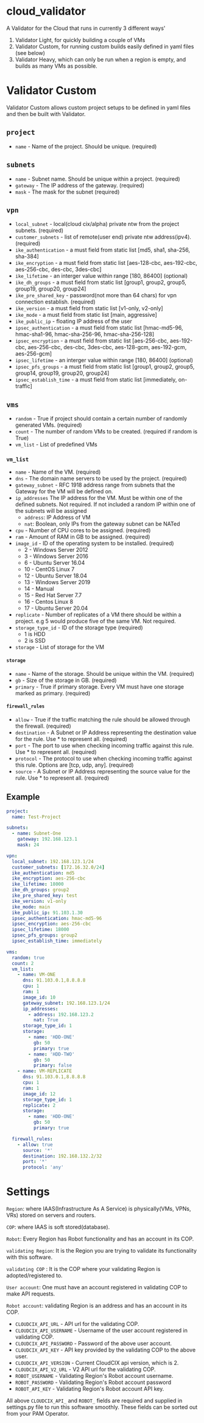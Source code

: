 # cloud_validator

A Validator for the Cloud that runs in currently 3 different ways'
1. Validator Light, for quickly building a couple of VMs
2. Validator Custom, for running custom builds easily defined in yaml files (see below)
3. Validator Heavy, which can only be run when a region is empty, and builds as many VMs as possible.

# Validator Custom

Validator Custom allows custom project setups to be defined in yaml files and then be built with Validator.

## `project`
- `name` - Name of the project. Should be unique. (required)

## `subnets`
- `name` - Subnet name. Should be unique within a project. (required)
- `gateway` - The IP address of the gateway. (required)
- `mask` - The mask for the subnet (required)

## `vpn`
- `local_subnet` - local(cloud cix/alpha) private ntw from the project subnets. (required)
- `customer_subnets` - list of remote(user end) private ntw address(ipv4). (required)
- `ike_authentication` - a must field from static list [md5, sha1, sha-256, sha-384]
- `ike_encryption` - a must field from static list [aes-128-cbc, aes-192-cbc, aes-256-cbc, des-cbc, 3des-cbc]
- `ike_lifetime` - an interger value within range [180, 86400] (optional)
- `ike_dh_groups` - a must field from static list [group1, group2, group5, group19, group20, group24]
- `ike_pre_shared_key` - password(not more than 64 chars) for vpn connection establish. (required)
- `ike_version` - a must field from static list [v1-only, v2-only]
- `ike_mode` - a must field from static list [main, aggressive]
- `ike_public_ip` - floating IP address of the user
- `ipsec_authentication` - a must field from static list [hmac-md5-96, hmac-sha1-96, hmac-sha-256-96, hmac-sha-256-128]
- `ipsec_encryption` - a must field from static list [aes-256-cbc, aes-192-cbc, aes-256-cbc, des-cbc, 3des-cbc, aes-128-gcm, aes-192-gcm, aes-256-gcm]
- `ipsec_lifetime` - an interger value within range [180, 86400] (optional)
- `ipsec_pfs_groups` - a must field from static list [group1, group2, group5, group14, group19, group20, group24]
- `ipsec_establish_time` - a must field from static list [immediately, on-traffic]

## `vms`
- `random` - True if project should contain a certain number of randomly generated VMs. (required)
- `count` - The number of random VMs to be created. (required if random is True)
- `vm_list` - List of predefined VMs

### `vm_list`
- `name` - Name of the VM. (required)
- `dns` - The domain name servers to be used by the project. (required)
- `gateway_subnet` - RFC 1918 address range from subnets that the Gateway for the VM will be defined on. 
- `ip_addresses` The IP address for the VM. Must be within one of the defined subnets. Not required. If not included a random IP within one of the subnets will be assigned
  - `address`: IP Address of VM
  - `nat`: Boolean, only IPs from the gateway subnet can be NATed
- `cpu` - Number of CPU cores to be assigned. (required)
- `ram` - Amount of RAM in GB to be assigned. (required)
- `image_id` - ID of the operating system to be installed. (required)
  - 2 - Windows Server 2012
  - 3 - Windows Server 2016
  - 6 - Ubuntu Server 16.04
  - 10 - CentOS Linux 7
  - 12 - Ubuntu Server 18.04
  - 13 - Windows Server 2019
  - 14 - Manual
  - 15 - Red Hat Server 7.7
  - 16 - Centos Linux 8
  - 17 - Ubuntu Server 20.04
- `replicate` - Number of replicates of a VM there should be within a project. e.g 5 would produce five of the same VM. Not required.
- `storage_type_id` - ID of the storage type (required)
  - 1 is HDD
  - 2 is SSD
- `storage` - List of storage for the VM

#### `storage`
- `name` - Name of the storage. Should be unique within the VM. (required)
- `gb` - Size of the storage in GB. (required)
- `primary` - True if primary storage. Every VM must have one storage marked as primary. (required)


#### `firewall_rules`
- `allow` - True if the traffic matching the rule should be allowed through the firewall. (required)
- `destination` - A Subnet or IP Address representing the destination value for the rule. Use * to represent all. (required)
- `port` - The port to use when checking incoming traffic against this rule. Use * to represent all. (required)
- `protocol` - The protocol to use when checking incoming traffic against this rule. Options are [tcp, udp, any]. (required)
- `source` - A Subnet or IP Address representing the source value for the rule. Use * to represent all. (required)


## Example

```yaml
project:
  name: Test-Project

subnets:
  - name: Subnet-One
    gateway: 192.168.123.1
    mask: 24

vpn:
  local_subnet: 192.168.123.1/24
  customer_subnets: [172.16.32.0/24]
  ike_authentication: md5
  ike_encryption: aes-256-cbc
  ike_lifetime: 18000
  ike_dh_groups: group2
  ike_pre_shared_key: test
  ike_version: v1-only
  ike_mode: main
  ike_public_ip: 91.103.1.30
  ipsec_authentication: hmac-md5-96
  ipsec_encryption: aes-256-cbc
  ipsec_lifetime: 18000
  ipsec_pfs_groups: group2
  ipsec_establish_time: immediately

vms:
  random: true
  count: 2
  vm_list:
    - name: VM-ONE
      dns: 91.103.0.1,8.8.8.8
      cpu: 1
      ram: 1
      image_id: 10
      gateway_subnet: 192.168.123.1/24
      ip_addresses:
        - address: 192.168.123.2
          nat: True
      storage_type_id: 1
      storage:
        - name: 'HDD-ONE'
          gb: 50
          primary: true
        - name: 'HDD-TWO'
          gb: 50
          primary: false
    - name: VM-REPLICATE
      dns: 91.103.0.1,8.8.8.8
      cpu: 1
      ram: 1
      image_id: 12
      storage_type_id: 1
      replicate: 2
      storage:
        - name: 'HDD-ONE'
          gb: 50
          primary: true

  firewall_rules:
    - allow: true
      source: '*'
      destination: 192.168.132.2/32
      port: '*'
      protocol: 'any'

```
# Settings

`Region`: where IAAS(Infrastructure As A Service) is physically(VMs, VPNs, VRs) stored on servers and routers.

`COP`: where IAAS is soft stored(database).

`Robot`: Every Region has Robot functionality and has an account in its COP.

`validating Region`: It is the Region you are trying to validate its functionality with this software.

`validating COP` : It is the COP where your validating Region is adopted/registered to.

`User account`: One must have an account registered in validating COP to make API requests.

`Robot account`: validating Region is an address and has an account in its COP. 

- `CLOUDCIX_API_URL` - API url for the validating COP.
- `CLOUDCIX_API_USERNAME` - Username of the user account registered in validating COP.
- `CLOUDCIX_API_PASSWORD` - Password of the above user account.
- `CLOUDCIX_API_KEY` - API key provided by the validating COP to the above user.
- `CLOUDCIX_API_VERSION` - Current CloudCIX api version, which is 2.
- `CLOUDCIX_API_V2_URL` - V2 API url for the validating COP.
- `ROBOT_USERNAME` - Validating Region's Robot account username.
- `ROBOT_PASSWORD` - Validating Region's Robot account password
- `ROBOT_API_KEY` - Validating Region's Robot account API key.


All above `CLOUDCIX_API_` and `ROBOT_` fields are required and supplied in settings.py file to run this software smoothly.
These fields can be sorted out from your PAM Operator.
